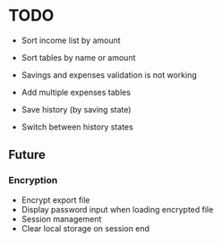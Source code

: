 # TODO

- Sort income list by amount
- Sort tables by name or amount

- Savings and expenses validation is not working
- Add multiple expenses tables
- Save history (by saving state)
- Switch between history states

## Future

### Encryption
- Encrypt export file
- Display password input when loading encrypted file
- Session management
- Clear local storage on session end